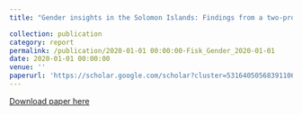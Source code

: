 ```yaml
---
title: "Gender insights in the Solomon Islands: Findings from a two-province study using the Individual Deprivation Measure"

collection: publication
category: report
permalink: /publication/2020-01-01 00:00:00-Fisk_Gender_2020-01-01
date: 2020-01-01 00:00:00
venue: ''
paperurl: 'https://scholar.google.com/scholar?cluster=5316405056839110626&hl=en&oi=scholarr'
---
```

[Download paper here](https://scholar.google.com/scholar?cluster=5316405056839110626&hl=en&oi=scholarr)
